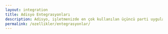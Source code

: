 ```yaml
---
layout: integration
title: Adisyo Entegrasyonları
description: Adisyo, işletmenizde en çok kullanılan üçüncü parti uygulamalarınız ile tam bir entegrasyon deneyimi sunar. <br>Böylece zamandan ve maliyetten tasarruf sağlarsınız.
permalink: /ozellikler/entegrasyonlar/
---
```

